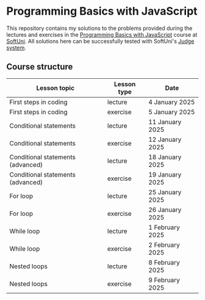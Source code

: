 Programming Basics with JavaScript
==================================

This repository contains my solutions to the problems provided during the lectures and exercises in the [Programming Basics with JavaScript](https://softuni.bg/trainings/4882/programming-basics-with-javascript-january-2025) course at [SoftUni](https://softuni.bg). All solutions here can be successfully tested with SoftUni's [Judge system](https://judge.softuni.org).

Course structure
----------------

| Lesson topic                      | Lesson type | Date            |
| --------------------------------- | ----------- | --------------- |
| First steps in coding             | lecture     |  4 January 2025 |
| First steps in coding             | exercise    |  5 January 2025 |
| Conditional statements            | lecture     | 11 January 2025 |
| Conditional statements            | exercise    | 12 January 2025 |
| Conditional statements (advanced) | lecture     | 18 January 2025 |
| Conditional statements (advanced) | exercise    | 19 January 2025 |
| For loop                          | lecture     | 25 January 2025 |
| For loop                          | exercise    | 26 January 2025 |
| While loop                        | lecture     | 1 February 2025 |
| While loop                        | exercise    | 2 February 2025 |
| Nested loops                      | lecture     | 8 February 2025 |
| Nested loops                      | exercise    | 9 February 2025 |
